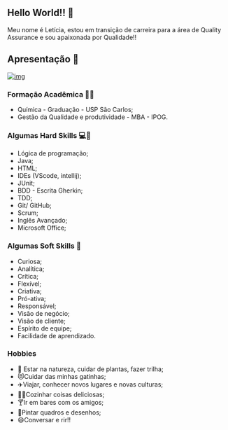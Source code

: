## Hello World!! 👋

Meu nome é Letícia, estou em transição de carreira para a área de Quality Assurance e sou apaixonada por Qualidade!!

## Apresentação :handshake:

[![img](https://tm.ibxk.com.br/2021/08/17/17104340644112.jpg?ims=120x42)](https://www.linkedin.com/in/let%C3%ADcia-furlan-rufato/)

### Formação Acadêmica :woman_student:

- Química - Graduação - USP São Carlos;
- Gestão da Qualidade e produtividade - MBA - IPOG.

### Algumas Hard Skills :computer::muscle:
- Lógica de programação;
- Java;
- HTML;
- IDEs (VScode, intellij);
- JUnit;
- BDD - Escrita Gherkin;
- TDD;
- Git/ GitHub;
- Scrum;
- Inglês Avançado;
- Microsoft Office;

### Algumas Soft Skills :thought_balloon: 
- Curiosa;
- Analítica;
- Crítica;
- Flexível;
- Criativa;
- Pró-ativa;
- Responsável;
- Visão de negócio;
- Visão de cliente;
- Espírito de equipe;
- Facilidade de aprendizado.

### Hobbies
- :palm_tree: Estar na natureza, cuidar de plantas, fazer trilha;
- :heart_eyes_cat:Cuidar das minhas gatinhas;
- :airplane:Viajar, conhecer novos lugares e novas culturas;
- :woman_cook:Cozinhar coisas deliciosas;
- :cocktail:Ir em bares com os amigos;
- :art:Pintar quadros e desenhos;
- :smile:Conversar e rir!!
